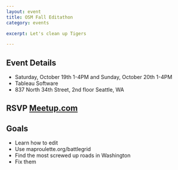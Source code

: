 ```yaml
---
layout: event
title: OSM Fall Editathon
category: events

excerpt: Let's clean up Tigers

---
```

Event Details
-------------

* Saturday, October 19th 1-4PM and Sunday, October 20th 1-4PM
* Tableau Software
* 837 North 34th Street, 2nd floor Seattle, WA

RSVP [Meetup.com](http://meetup.com/OpenStreetMap-Seattle/events/137406102/)
---------------------------------

Goals
-----------
* Learn how to edit
* Use maproulette.org/battlegrid
* Find the most screwed up roads in Washington
* Fix them
